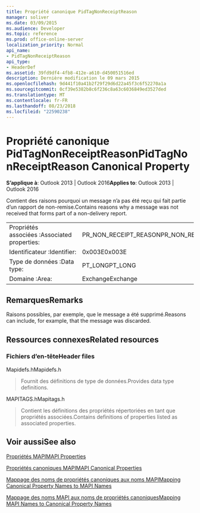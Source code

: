 ```yaml
---
title: Propriété canonique PidTagNonReceiptReason
manager: soliver
ms.date: 03/09/2015
ms.audience: Developer
ms.topic: reference
ms.prod: office-online-server
localization_priority: Normal
api_name:
- PidTagNonReceiptReason
api_type:
- HeaderDef
ms.assetid: 39fd9df4-4fb8-412e-a610-d450051516ed
description: Dernière modification le 09 mars 2015
ms.openlocfilehash: 9d441f10a41b2f29f29d6d22a45f3c6f52270a1a
ms.sourcegitcommit: 0cf39e5382b8c6f236c8a63c6036849ed3527ded
ms.translationtype: MT
ms.contentlocale: fr-FR
ms.lasthandoff: 08/23/2018
ms.locfileid: "22590238"
---
```

# <a name="pidtagnonreceiptreason-canonical-property"></a><span data-ttu-id="09ce2-103">Propriété canonique PidTagNonReceiptReason</span><span class="sxs-lookup"><span data-stu-id="09ce2-103">PidTagNonReceiptReason Canonical Property</span></span>

  
  
<span data-ttu-id="09ce2-104">**S’applique à**: Outlook 2013 | Outlook 2016</span><span class="sxs-lookup"><span data-stu-id="09ce2-104">**Applies to**: Outlook 2013 | Outlook 2016</span></span> 
  
<span data-ttu-id="09ce2-105">Contient des raisons pourquoi un message n’a pas été reçu qui fait partie d’un rapport de non-remise.</span><span class="sxs-lookup"><span data-stu-id="09ce2-105">Contains reasons why a message was not received that forms part of a non-delivery report.</span></span>
  
|||
|:-----|:-----|
|<span data-ttu-id="09ce2-106">Propriétés associées :</span><span class="sxs-lookup"><span data-stu-id="09ce2-106">Associated properties:</span></span>  <br/> |<span data-ttu-id="09ce2-107">PR_NON_RECEIPT_REASON</span><span class="sxs-lookup"><span data-stu-id="09ce2-107">PR_NON_RECEIPT_REASON</span></span>  <br/> |
|<span data-ttu-id="09ce2-108">Identificateur :</span><span class="sxs-lookup"><span data-stu-id="09ce2-108">Identifier:</span></span>  <br/> |<span data-ttu-id="09ce2-109">0x003E</span><span class="sxs-lookup"><span data-stu-id="09ce2-109">0x003E</span></span>  <br/> |
|<span data-ttu-id="09ce2-110">Type de données :</span><span class="sxs-lookup"><span data-stu-id="09ce2-110">Data type:</span></span>  <br/> |<span data-ttu-id="09ce2-111">PT_LONG</span><span class="sxs-lookup"><span data-stu-id="09ce2-111">PT_LONG</span></span>  <br/> |
|<span data-ttu-id="09ce2-112">Domaine :</span><span class="sxs-lookup"><span data-stu-id="09ce2-112">Area:</span></span>  <br/> |<span data-ttu-id="09ce2-113">Exchange</span><span class="sxs-lookup"><span data-stu-id="09ce2-113">Exchange</span></span>  <br/> |
   
## <a name="remarks"></a><span data-ttu-id="09ce2-114">Remarques</span><span class="sxs-lookup"><span data-stu-id="09ce2-114">Remarks</span></span>

<span data-ttu-id="09ce2-115">Raisons possibles, par exemple, que le message a été supprimé.</span><span class="sxs-lookup"><span data-stu-id="09ce2-115">Reasons can include, for example, that the message was discarded.</span></span>
  
## <a name="related-resources"></a><span data-ttu-id="09ce2-116">Ressources connexes</span><span class="sxs-lookup"><span data-stu-id="09ce2-116">Related resources</span></span>

### <a name="header-files"></a><span data-ttu-id="09ce2-117">Fichiers d’en-tête</span><span class="sxs-lookup"><span data-stu-id="09ce2-117">Header files</span></span>

<span data-ttu-id="09ce2-118">Mapidefs.h</span><span class="sxs-lookup"><span data-stu-id="09ce2-118">Mapidefs.h</span></span>
  
> <span data-ttu-id="09ce2-119">Fournit des définitions de type de données.</span><span class="sxs-lookup"><span data-stu-id="09ce2-119">Provides data type definitions.</span></span>
    
<span data-ttu-id="09ce2-120">MAPITAGS.h</span><span class="sxs-lookup"><span data-stu-id="09ce2-120">Mapitags.h</span></span>
  
> <span data-ttu-id="09ce2-121">Contient les définitions des propriétés répertoriées en tant que propriétés associées.</span><span class="sxs-lookup"><span data-stu-id="09ce2-121">Contains definitions of properties listed as associated properties.</span></span>
    
## <a name="see-also"></a><span data-ttu-id="09ce2-122">Voir aussi</span><span class="sxs-lookup"><span data-stu-id="09ce2-122">See also</span></span>



[<span data-ttu-id="09ce2-123">Propriétés MAPI</span><span class="sxs-lookup"><span data-stu-id="09ce2-123">MAPI Properties</span></span>](mapi-properties.md)
  
[<span data-ttu-id="09ce2-124">Propriétés canoniques MAPI</span><span class="sxs-lookup"><span data-stu-id="09ce2-124">MAPI Canonical Properties</span></span>](mapi-canonical-properties.md)
  
[<span data-ttu-id="09ce2-125">Mappage des noms de propriétés canoniques aux noms MAPI</span><span class="sxs-lookup"><span data-stu-id="09ce2-125">Mapping Canonical Property Names to MAPI Names</span></span>](mapping-canonical-property-names-to-mapi-names.md)
  
[<span data-ttu-id="09ce2-126">Mappage des noms MAPI aux noms de propriétés canoniques</span><span class="sxs-lookup"><span data-stu-id="09ce2-126">Mapping MAPI Names to Canonical Property Names</span></span>](mapping-mapi-names-to-canonical-property-names.md)

